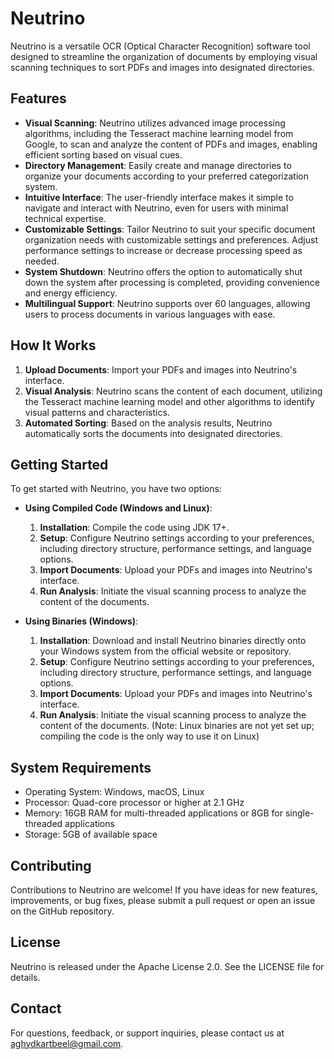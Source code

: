 # Neutrino

Neutrino is a versatile OCR (Optical Character Recognition) software tool designed to streamline the organization of documents by employing visual scanning techniques to sort PDFs and images into designated directories.

## Features

- **Visual Scanning**: Neutrino utilizes advanced image processing algorithms, including the Tesseract machine learning model from Google, to scan and analyze the content of PDFs and images, enabling efficient sorting based on visual cues.
- **Directory Management**: Easily create and manage directories to organize your documents according to your preferred categorization system.
- **Intuitive Interface**: The user-friendly interface makes it simple to navigate and interact with Neutrino, even for users with minimal technical expertise.
- **Customizable Settings**: Tailor Neutrino to suit your specific document organization needs with customizable settings and preferences. Adjust performance settings to increase or decrease processing speed as needed.
- **System Shutdown**: Neutrino offers the option to automatically shut down the system after processing is completed, providing convenience and energy efficiency.
- **Multilingual Support**: Neutrino supports over 60 languages, allowing users to process documents in various languages with ease.

## How It Works

1. **Upload Documents**: Import your PDFs and images into Neutrino's interface.
2. **Visual Analysis**: Neutrino scans the content of each document, utilizing the Tesseract machine learning model and other algorithms to identify visual patterns and characteristics.
3. **Automated Sorting**: Based on the analysis results, Neutrino automatically sorts the documents into designated directories.

## Getting Started

To get started with Neutrino, you have two options:

- **Using Compiled Code (Windows and Linux)**:
  1. **Installation**: Compile the code using JDK 17+.
  2. **Setup**: Configure Neutrino settings according to your preferences, including directory structure, performance settings, and language options.
  3. **Import Documents**: Upload your PDFs and images into Neutrino's interface.
  4. **Run Analysis**: Initiate the visual scanning process to analyze the content of the documents.

- **Using Binaries (Windows)**:
  1. **Installation**: Download and install Neutrino binaries directly onto your Windows system from the official website or repository.
  2. **Setup**: Configure Neutrino settings according to your preferences, including directory structure, performance settings, and language options.
  3. **Import Documents**: Upload your PDFs and images into Neutrino's interface.
  4. **Run Analysis**: Initiate the visual scanning process to analyze the content of the documents. (Note: Linux binaries are not yet set up; compiling the code is the only way to use it on Linux)

## System Requirements

- Operating System: Windows, macOS, Linux
- Processor: Quad-core processor or higher at 2.1 GHz
- Memory: 16GB RAM for multi-threaded applications or 8GB for single-threaded applications
- Storage: 5GB of available space

## Contributing

Contributions to Neutrino are welcome! If you have ideas for new features, improvements, or bug fixes, please submit a pull request or open an issue on the GitHub repository.

## License

Neutrino is released under the Apache License 2.0. See the LICENSE file for details.

## Contact

For questions, feedback, or support inquiries, please contact us at aghydkartbeel@gmail.com.
